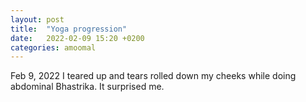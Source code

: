 ```yaml
---
layout: post
title:  "Yoga progression"
date:   2022-02-09 15:20 +0200
categories: amoomal
---
```



Feb 9, 2022
I teared up and tears rolled down my cheeks while doing abdominal Bhastrika. It surprised me.